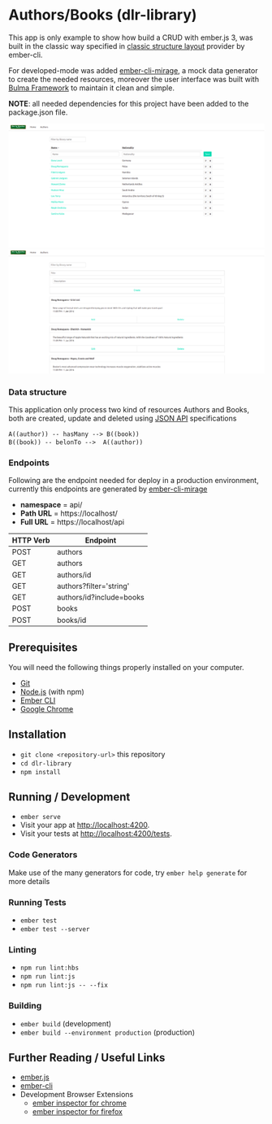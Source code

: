 # Authors/Books (dlr-library)
This app is only example to show how build a CRUD with ember.js 3, was built in the classic way specified in  [classic structure layout](https://cli.emberjs.com/release/advanced-use/project-layouts/#classiclayout) provider by ember-cli.

For developed-mode was added [ember-cli-mirage](https://www.ember-cli-mirage.com/), a mock data generator to create the needed resources, moreover the user interface was built with [Bulma Framework](https://bulma.io/documentation/)  to maintain it clean and simple. 

**NOTE**: all needed dependencies for this project have been added to the package.json file.

![Preview authors list ](https://github.com/dlr-delarocha/ember-library/blob/master/public/images/image01.png)
![Preview books list](https://github.com/dlr-delarocha/ember-library/blob/master/public/images/image02.png)

### Data structure 
This application only process two kind  of resources Authors and Books, both are created, update and deleted using [JSON API](https://jsonapi.org/examples/) specifications   

```mermaid
A((author)) -- hasMany --> B((book))
B((book)) -- belonTo -->  A((author)) 
```
### Endpoints 

Following are the endpoint needed for deploy in a production  environment, currently this endpoints are generated by [ember-cli-mirage](https://www.ember-cli-mirage.com/) 

- **namespace** = api/
- **Path URL** = https://localhost/
- **Full URL** = https://localhost/api

| HTTP Verb  | Endpoint  | 
|------------|-----------|
|POST        | authors   |
|GET         | authors   |
|GET         | authors/id |
|GET         | authors?filter='string' |
|GET         | authors/id?include=books |
|POST        | books |
|POST        | books/id |

## Prerequisites

You will need the following things properly installed on your computer.

* [Git](https://git-scm.com/)
* [Node.js](https://nodejs.org/) (with npm)
* [Ember CLI](https://ember-cli.com/)
* [Google Chrome](https://google.com/chrome/)

## Installation

* `git clone <repository-url>` this repository
* `cd dlr-library`
* `npm install`

## Running / Development

* `ember serve`
* Visit your app at [http://localhost:4200](http://localhost:4200).
* Visit your tests at [http://localhost:4200/tests](http://localhost:4200/tests).

### Code Generators

Make use of the many generators for code, try `ember help generate` for more details

### Running Tests

* `ember test`
* `ember test --server`

### Linting

* `npm run lint:hbs`
* `npm run lint:js`
* `npm run lint:js -- --fix`

### Building

* `ember build` (development)
* `ember build --environment production` (production)

## Further Reading / Useful Links

* [ember.js](https://emberjs.com/)
* [ember-cli](https://ember-cli.com/)
* Development Browser Extensions
  * [ember inspector for chrome](https://chrome.google.com/webstore/detail/ember-inspector/bmdblncegkenkacieihfhpjfppoconhi)
  * [ember inspector for firefox](https://addons.mozilla.org/en-US/firefox/addon/ember-inspector/)
```shell
